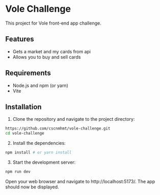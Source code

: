 # Vole Challenge

This project for Vole front-end app challenge.

<!-- ![This is an image](/src/assets/meme-generator.png) -->

## Features

- Gets a market and my cards from api
- Allows you to buy and sell cards

## Requirements

- Node.js and npm (or yarn)
- Vite

## Installation

1. Clone the repository and navigate to the project directory:

```sh
https://github.com/cscnmhmt/vole-challenge.git
cd vole-challenge
```

2. Install the dependencies:

```sh
npm install # or yarn install
```

3. Start the development server:

```sh
npm run dev
```

Open your web browser and navigate to http://localhost:5173/. The app should now be displayed.
